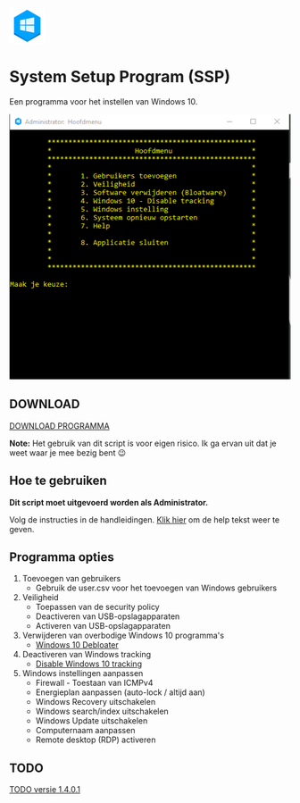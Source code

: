 ![Logo](assets/SSP_64x64.png?raw=true "Logo SSP")
# System Setup Program (SSP) 

Een programma voor het instellen van Windows 10.

![Screenshot](assets/screenshot_v1.4.0.1.png?raw=true "SSP Hoofdmenu")

## DOWNLOAD
[DOWNLOAD PROGRAMMA](https://github.com/jebr/SSP/releases/)

**Note:** Het gebruik van dit script is voor eigen risico. Ik ga ervan uit dat je weet waar je mee bezig bent :wink:

## Hoe te gebruiken
**Dit script moet uitgevoerd worden als Administrator.**

Volg de instructies in de handleidingen. [Klik hier](help.txt) om de help tekst weer te geven.

## Programma opties
1. Toevoegen van gebruikers
    * Gebruik de user.csv voor het toevoegen van Windows gebruikers
2. Veiligheid
    * Toepassen van de security policy
    * Deactiveren van USB-opslagapparaten
    * Activeren van USB-opslagapparaten
3. Verwijderen van overbodige Windows 10 programma's
	* [Windows 10 Debloater](https://github.com/Sycnex/Windows10Debloater)
4. Deactiveren van Windows tracking
    * [Disable Windows 10 tracking](https://github.com/10se1ucgo/DisableWinTracking/releases/)
5. Windows instellingen aanpassen
    * Firewall - Toestaan van ICMPv4
    * Energieplan aanpassen (auto-lock / altijd aan)
    * Windows Recovery uitschakelen
    * Windows search/index uitschakelen
    * Windows Update uitschakelen
	* Computernaam aanpassen
    * Remote desktop (RDP) activeren

## TODO
[TODO versie 1.4.0.1](TODO.md)